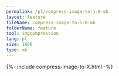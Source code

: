 ```yaml
---
permalink: /pl/compress-image-to-1-8-mb
layout: feature
fileName: compress-image-to-1-8-mb
folderName: feature
tool: imgcompression
lang: pl
size: 1800
type: mb
---
```


{%- include compress-image-to-X.html -%}

